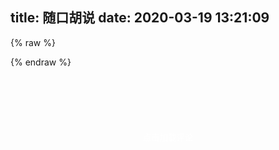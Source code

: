 title: 随口胡说
date: 2020-03-19 13:21:09
---

<script type="text/javascript" src="https://cdn.jsdelivr.net/gh/ArtitalkJS/Artitalk@master/dist/js/artitalk.js"></script>
<div id="artitalk_main"></div>
{% raw %}
<style>
                .cbp_tmtimeline>li:nth-child(odd) .cbp_tmlabel {
                  background: linear-gradient(45deg, rgb(109, 208, 242) 15%, rgb(245, 154, 190) 85%) !important;
                  color: white !important;
                }
                .cbp_tmtimeline>li:nth-child(odd) .cbp_tmlabel:after {
                  border-right-color:  rgb(109, 208, 242) !important;
                }
                .cbp_tmtimeline>li .cbp_tmlabel {
                  background: linear-gradient(45deg, rgb(109, 208, 242) 15%, rgb(245, 154, 190) 85%) !important;
                  color: white !important;
                }
                .cbp_tmtimeline>li .cbp_tmlabel:after {
                  border-right-color:  rgb(109, 208, 242) !important;
                }
				.cbp_tmtimeline>li img.atemoji {
                  width: 7% !important;
				  max-height: 7% !important;
                }
                .at_button{
                  background: linear-gradient(45deg, rgb(109, 208, 242) 15%, rgb(245, 154, 190) 85%) !important;
                  color: white !important;
                }
		
</style>
<script>
new Artitalk({
     appId: '091PTJVtHs0SgCL7aYyiMffR-MdYXbMMI',
     appKey: 'P76xlgEUy82LoiAdw3b3Awce',
     lang: 'zh',
     pageSize: 5,
     motion: 1,
     cssUrl: '',
     shuoPla: '',
     avatarPla: '',
     color1: '',
     color2: '',
     color3: '',
     atComment: 0,
     atEmoji: {
            "8082.png": "https://rmt.dogedoge.com/fetch/hi-c-oss/storage/8082.png",
            "bx.png": "https://rmt.dogedoge.com/fetch/hi-c-oss/storage/bx.png",
            "c.png": "https://rmt.dogedoge.com/fetch/hi-c-oss/storage/c.png",
            "dhuaji.gif": "https://rmt.dogedoge.com/fetch/hi-c-oss/storage/dhuaji.gif",
            "dy.png": "https://rmt.dogedoge.com/fetch/hi-c-oss/storage/dy.png",
            "fn.gif": "https://rmt.dogedoge.com/fetch/hi-c-oss/storage/fn.gif",
            "fqsk.jpg": "https://rmt.dogedoge.com/fetch/hi-c-oss/storage/fqsk.jpg",
            "h.png": "https://rmt.dogedoge.com/fetch/hi-c-oss/storage/h.png",
            "hjh.png": "https://rmt.dogedoge.com/fetch/hi-c-oss/storage/hjh.png",
            "huaji.gif": "https://rmt.dogedoge.com/fetch/hi-c-oss/storage/huaji.gif",
            "huaji.png": "https://rmt.dogedoge.com/fetch/hi-c-oss/storage/huaji.png",
            "j.png": "https://rmt.dogedoge.com/fetch/hi-c-oss/storage/j.png",
            "k.png": "https://rmt.dogedoge.com/fetch/hi-c-oss/storage/k.png",
            "ld.jpg": "https://rmt.dogedoge.com/fetch/hi-c-oss/storage/ld.jpg",
            "lh.jpg": "https://rmt.dogedoge.com/fetch/hi-c-oss/storage/lh.jpg",
            "lh.png": "https://rmt.dogedoge.com/fetch/hi-c-oss/storage/lh.png",
            "m.png": "https://rmt.dogedoge.com/fetch/hi-c-oss/storage/m.png",
            "qgbf.png": "https://rmt.dogedoge.com/fetch/hi-c-oss/storage/qgbf.png",
            "s.png": "https://rmt.dogedoge.com/fetch/hi-c-oss/storage/s.png",
            "stick_1.png": "https://rmt.dogedoge.com/fetch/hi-c-oss/storage/stick_1.png",
            "stick_10.png": "https://rmt.dogedoge.com/fetch/hi-c-oss/storage/stick_10.png",
            "stick_11.png": "https://rmt.dogedoge.com/fetch/hi-c-oss/storage/stick_11.png",
            "stick_12.png": "https://rmt.dogedoge.com/fetch/hi-c-oss/storage/stick_12.png",
            "stick_13.png": "https://rmt.dogedoge.com/fetch/hi-c-oss/storage/stick_13.png",
            "stick_14.png": "https://rmt.dogedoge.com/fetch/hi-c-oss/storage/stick_14.png",
            "stick_15.png": "https://rmt.dogedoge.com/fetch/hi-c-oss/storage/stick_15.png",
            "stick_16.png": "https://rmt.dogedoge.com/fetch/hi-c-oss/storage/stick_16.png",
            "stick_17.png": "https://rmt.dogedoge.com/fetch/hi-c-oss/storage/stick_17.png",
            "stick_18.png": "https://rmt.dogedoge.com/fetch/hi-c-oss/storage/stick_18.png",
            "stick_19.png": "https://rmt.dogedoge.com/fetch/hi-c-oss/storage/stick_19.png",
            "stick_2.png": "https://rmt.dogedoge.com/fetch/hi-c-oss/storage/stick_2.png",
            "stick_20.png": "https://rmt.dogedoge.com/fetch/hi-c-oss/storage/stick_20.png",
            "stick_21.png": "https://rmt.dogedoge.com/fetch/hi-c-oss/storage/stick_21.png",
            "stick_22.png": "https://rmt.dogedoge.com/fetch/hi-c-oss/storage/stick_22.png",
            "stick_23.png": "https://rmt.dogedoge.com/fetch/hi-c-oss/storage/stick_23.png",
            "stick_24.png": "https://rmt.dogedoge.com/fetch/hi-c-oss/storage/stick_24.png",
            "stick_25.png": "https://rmt.dogedoge.com/fetch/hi-c-oss/storage/stick_25.png",
            "stick_26.png": "https://rmt.dogedoge.com/fetch/hi-c-oss/storage/stick_26.png",
            "stick_27.png": "https://rmt.dogedoge.com/fetch/hi-c-oss/storage/stick_27.png",
            "stick_28.png": "https://rmt.dogedoge.com/fetch/hi-c-oss/storage/stick_28.png",
            "stick_29.png": "https://rmt.dogedoge.com/fetch/hi-c-oss/storage/stick_29.png",
            "stick_3.png": "https://rmt.dogedoge.com/fetch/hi-c-oss/storage/stick_3.png",
            "stick_30.png": "https://rmt.dogedoge.com/fetch/hi-c-oss/storage/stick_30.png",
            "stick_31.png": "https://rmt.dogedoge.com/fetch/hi-c-oss/storage/stick_31.png",
            "stick_32.png": "https://rmt.dogedoge.com/fetch/hi-c-oss/storage/stick_32.png",
            "stick_33.png": "https://rmt.dogedoge.com/fetch/hi-c-oss/storage/stick_33.png",
            "stick_34.png": "https://rmt.dogedoge.com/fetch/hi-c-oss/storage/stick_34.png",
            "stick_35.png": "https://rmt.dogedoge.com/fetch/hi-c-oss/storage/stick_35.png",
            "stick_36.png": "https://rmt.dogedoge.com/fetch/hi-c-oss/storage/stick_36.png",
            "stick_37.png": "https://rmt.dogedoge.com/fetch/hi-c-oss/storage/stick_37.png",
            "stick_38.png": "https://rmt.dogedoge.com/fetch/hi-c-oss/storage/stick_38.png",
            "stick_39.png": "https://rmt.dogedoge.com/fetch/hi-c-oss/storage/stick_39.png",
            "stick_4.png": "https://rmt.dogedoge.com/fetch/hi-c-oss/storage/stick_4.png",
            "stick_40.png": "https://rmt.dogedoge.com/fetch/hi-c-oss/storage/stick_40.png",
            "stick_41.png": "https://rmt.dogedoge.com/fetch/hi-c-oss/storage/stick_41.png",
            "stick_42.png": "https://rmt.dogedoge.com/fetch/hi-c-oss/storage/stick_42.png",
            "stick_43.png": "https://rmt.dogedoge.com/fetch/hi-c-oss/storage/stick_43.png",
            "stick_44.png": "https://rmt.dogedoge.com/fetch/hi-c-oss/storage/stick_44.png",
            "stick_45.png": "https://rmt.dogedoge.com/fetch/hi-c-oss/storage/stick_45.png",
            "stick_46.png": "https://rmt.dogedoge.com/fetch/hi-c-oss/storage/stick_46.png",
            "stick_47.png": "https://rmt.dogedoge.com/fetch/hi-c-oss/storage/stick_47.png",
            "stick_48.png": "https://rmt.dogedoge.com/fetch/hi-c-oss/storage/stick_48.png",
            "stick_49.png": "https://rmt.dogedoge.com/fetch/hi-c-oss/storage/stick_49.png",
            "stick_5.png": "https://rmt.dogedoge.com/fetch/hi-c-oss/storage/stick_5.png",
            "stick_50.png": "https://rmt.dogedoge.com/fetch/hi-c-oss/storage/stick_50.png",
            "stick_51.png": "https://rmt.dogedoge.com/fetch/hi-c-oss/storage/stick_51.png",
            "stick_52.png": "https://rmt.dogedoge.com/fetch/hi-c-oss/storage/stick_52.png",
            "stick_53.png": "https://rmt.dogedoge.com/fetch/hi-c-oss/storage/stick_53.png",
            "stick_54.png": "https://rmt.dogedoge.com/fetch/hi-c-oss/storage/stick_54.png",
            "stick_55.png": "https://rmt.dogedoge.com/fetch/hi-c-oss/storage/stick_55.png",
            "stick_56.png": "https://rmt.dogedoge.com/fetch/hi-c-oss/storage/stick_56.png",
            "stick_57.png": "https://rmt.dogedoge.com/fetch/hi-c-oss/storage/stick_57.png",
            "stick_58.png": "https://rmt.dogedoge.com/fetch/hi-c-oss/storage/stick_58.png",
            "stick_59.png": "https://rmt.dogedoge.com/fetch/hi-c-oss/storage/stick_59.png",
            "stick_6.png": "https://rmt.dogedoge.com/fetch/hi-c-oss/storage/stick_6.png",
            "stick_60.png": "https://rmt.dogedoge.com/fetch/hi-c-oss/storage/stick_60.png",
            "stick_61.png": "https://rmt.dogedoge.com/fetch/hi-c-oss/storage/stick_61.png",
            "stick_62.png": "https://rmt.dogedoge.com/fetch/hi-c-oss/storage/stick_62.png",
            "stick_63.png": "https://rmt.dogedoge.com/fetch/hi-c-oss/storage/stick_63.png",
            "stick_64.png": "https://rmt.dogedoge.com/fetch/hi-c-oss/storage/stick_64.png",
            "stick_65.png": "https://rmt.dogedoge.com/fetch/hi-c-oss/storage/stick_65.png",
            "stick_66.png": "https://rmt.dogedoge.com/fetch/hi-c-oss/storage/stick_66.png",
            "stick_67.png": "https://rmt.dogedoge.com/fetch/hi-c-oss/storage/stick_67.png",
            "stick_68.png": "https://rmt.dogedoge.com/fetch/hi-c-oss/storage/stick_68.png",
            "stick_69.png": "https://rmt.dogedoge.com/fetch/hi-c-oss/storage/stick_69.png",
            "stick_7.png": "https://rmt.dogedoge.com/fetch/hi-c-oss/storage/stick_7.png",
            "stick_70.png": "https://rmt.dogedoge.com/fetch/hi-c-oss/storage/stick_70.png",
            "stick_71.png": "https://rmt.dogedoge.com/fetch/hi-c-oss/storage/stick_71.png",
            "stick_72.png": "https://rmt.dogedoge.com/fetch/hi-c-oss/storage/stick_72.png",
            "stick_73.png": "https://rmt.dogedoge.com/fetch/hi-c-oss/storage/stick_73.png",
            "stick_74.png": "https://rmt.dogedoge.com/fetch/hi-c-oss/storage/stick_74.png",
            "stick_75.png": "https://rmt.dogedoge.com/fetch/hi-c-oss/storage/stick_75.png",
            "stick_76.png": "https://rmt.dogedoge.com/fetch/hi-c-oss/storage/stick_76.png",
            "stick_77.png": "https://rmt.dogedoge.com/fetch/hi-c-oss/storage/stick_77.png",
            "stick_78.png": "https://rmt.dogedoge.com/fetch/hi-c-oss/storage/stick_78.png",
            "stick_79.png": "https://rmt.dogedoge.com/fetch/hi-c-oss/storage/stick_79.png",
            "stick_8.png": "https://rmt.dogedoge.com/fetch/hi-c-oss/storage/stick_8.png",
            "stick_80.png": "https://rmt.dogedoge.com/fetch/hi-c-oss/storage/stick_80.png",
            "stick_81.png": "https://rmt.dogedoge.com/fetch/hi-c-oss/storage/stick_81.png",
            "stick_9.png": "https://rmt.dogedoge.com/fetch/hi-c-oss/storage/stick_9.png",
            "tx.png": "https://rmt.dogedoge.com/fetch/hi-c-oss/storage/tx.png",
            "wc.jpg": "https://rmt.dogedoge.com/fetch/hi-c-oss/storage/wc.jpg",
            "whks.png": "https://rmt.dogedoge.com/fetch/hi-c-oss/storage/whks.png",
            "wjlkdhxs.jpg": "https://rmt.dogedoge.com/fetch/hi-c-oss/storage/wjlkdhxs.jpg",
            "xy.png": "https://rmt.dogedoge.com/fetch/hi-c-oss/storage/xy.png",
            "yhuaji.png": "https://rmt.dogedoge.com/fetch/hi-c-oss/storage/yhuaji.png",
            "zcbg.jpg": "https://rmt.dogedoge.com/fetch/hi-c-oss/storage/zcbg.jpg",
            "zhuaji.png": "https://rmt.dogedoge.com/fetch/hi-c-oss/storage/zhuaji.png",
            "不出所料.png": "https://rmt.dogedoge.com/fetch/hi-c-oss/storage/不出所料.png",
            "不说话.png": "https://rmt.dogedoge.com/fetch/hi-c-oss/storage/不说话.png",
            "不高兴.png": "https://rmt.dogedoge.com/fetch/hi-c-oss/storage/不高兴.png",
            "中刀.png": "https://rmt.dogedoge.com/fetch/hi-c-oss/storage/中刀.png",
            "中指.png": "https://rmt.dogedoge.com/fetch/hi-c-oss/storage/中指.png",
            "中枪.png": "https://rmt.dogedoge.com/fetch/hi-c-oss/storage/中枪.png",
            "亲亲.png": "https://rmt.dogedoge.com/fetch/hi-c-oss/storage/亲亲.png",
            "便便.png": "https://rmt.dogedoge.com/fetch/hi-c-oss/storage/便便.png",
            "内伤.png": "https://rmt.dogedoge.com/fetch/hi-c-oss/storage/内伤.png",
            "击掌.png": "https://rmt.dogedoge.com/fetch/hi-c-oss/storage/击掌.png",
            "口吐芳言.jpg": "https://rmt.dogedoge.com/fetch/hi-c-oss/storage/口吐芳言.jpg",
            "口水.png": "https://rmt.dogedoge.com/fetch/hi-c-oss/storage/口水.png",
            "吐.png": "https://rmt.dogedoge.com/fetch/hi-c-oss/storage/吐.png",
            "吐舌.png": "https://rmt.dogedoge.com/fetch/hi-c-oss/storage/吐舌.png",
            "吐血倒地.png": "https://rmt.dogedoge.com/fetch/hi-c-oss/storage/吐血倒地.png",
            "呲牙.png": "https://rmt.dogedoge.com/fetch/hi-c-oss/storage/呲牙.png",
            "咽气.png": "https://rmt.dogedoge.com/fetch/hi-c-oss/storage/咽气.png",
            "哭泣.png": "https://rmt.dogedoge.com/fetch/hi-c-oss/storage/哭泣.png",
            "喜极而泣.png": "https://rmt.dogedoge.com/fetch/hi-c-oss/storage/喜极而泣.png",
            "喷水.png": "https://rmt.dogedoge.com/fetch/hi-c-oss/storage/喷水.png",
            "喷血.png": "https://rmt.dogedoge.com/fetch/hi-c-oss/storage/喷血.png",
            "坐等.png": "https://rmt.dogedoge.com/fetch/hi-c-oss/storage/坐等.png",
            "害羞.png": "https://rmt.dogedoge.com/fetch/hi-c-oss/storage/害羞.png",
            "小眼睛.png": "https://rmt.dogedoge.com/fetch/hi-c-oss/storage/小眼睛.png",
            "尴尬.png": "https://rmt.dogedoge.com/fetch/hi-c-oss/storage/尴尬.png",
            "得意.png": "https://rmt.dogedoge.com/fetch/hi-c-oss/storage/得意.png",
            "惊喜.png": "https://rmt.dogedoge.com/fetch/hi-c-oss/storage/惊喜.png",
            "想一想.png": "https://rmt.dogedoge.com/fetch/hi-c-oss/storage/想一想.png",
            "愤怒.png": "https://rmt.dogedoge.com/fetch/hi-c-oss/storage/愤怒.png",
            "扇耳光.png": "https://rmt.dogedoge.com/fetch/hi-c-oss/storage/扇耳光.png",
            "投降.png": "https://rmt.dogedoge.com/fetch/hi-c-oss/storage/投降.png",
            "抠鼻.png": "https://rmt.dogedoge.com/fetch/hi-c-oss/storage/抠鼻.png",
            "抽烟.png": "https://rmt.dogedoge.com/fetch/hi-c-oss/storage/抽烟.png",
            "无奈.png": "https://rmt.dogedoge.com/fetch/hi-c-oss/storage/无奈.png",
            "无所谓.png": "https://rmt.dogedoge.com/fetch/hi-c-oss/storage/无所谓.png",
            "无语.png": "https://rmt.dogedoge.com/fetch/hi-c-oss/storage/无语.png",
            "暗地观察.png": "https://rmt.dogedoge.com/fetch/hi-c-oss/storage/暗地观察.png",
            "期待.png": "https://rmt.dogedoge.com/fetch/hi-c-oss/storage/期待.png",
            "欢呼.png": "https://rmt.dogedoge.com/fetch/hi-c-oss/storage/欢呼.png",
            "汗.png": "https://rmt.dogedoge.com/fetch/hi-c-oss/storage/汗.png",
            "深思.png": "https://rmt.dogedoge.com/fetch/hi-c-oss/storage/深思.png",
            "狂汗.png": "https://rmt.dogedoge.com/fetch/hi-c-oss/storage/狂汗.png",
            "献花.png": "https://rmt.dogedoge.com/fetch/hi-c-oss/storage/献花.png",
            "献黄瓜.png": "https://rmt.dogedoge.com/fetch/hi-c-oss/storage/献黄瓜.png",
            "皱眉.png": "https://rmt.dogedoge.com/fetch/hi-c-oss/storage/皱眉.png",
            "看不见.png": "https://rmt.dogedoge.com/fetch/hi-c-oss/storage/看不见.png",
            "看热闹.png": "https://rmt.dogedoge.com/fetch/hi-c-oss/storage/看热闹.png",
            "瞅你.png": "https://rmt.dogedoge.com/fetch/hi-c-oss/storage/瞅你.png",
            "肿包.png": "https://rmt.dogedoge.com/fetch/hi-c-oss/storage/肿包.png",
            "脸红.png": "https://rmt.dogedoge.com/fetch/hi-c-oss/storage/脸红.png",
            "蜡烛.png": "https://rmt.dogedoge.com/fetch/hi-c-oss/storage/蜡烛.png",
            "装大款.png": "https://rmt.dogedoge.com/fetch/hi-c-oss/storage/装大款.png",
            "观察.png": "https://rmt.dogedoge.com/fetch/hi-c-oss/storage/观察.png",
            "赞一个.png": "https://rmt.dogedoge.com/fetch/hi-c-oss/storage/赞一个.png",
            "邪恶.png": "https://rmt.dogedoge.com/fetch/hi-c-oss/storage/邪恶.png",
            "邪魅一笑.jpg": "https://rmt.dogedoge.com/fetch/hi-c-oss/storage/邪魅一笑.jpg",
            "锁眉.png": "https://rmt.dogedoge.com/fetch/hi-c-oss/storage/锁眉.png",
            "长草.png": "https://rmt.dogedoge.com/fetch/hi-c-oss/storage/长草.png",
            "阴暗.png": "https://rmt.dogedoge.com/fetch/hi-c-oss/storage/阴暗.png",
            "高兴.png": "https://rmt.dogedoge.com/fetch/hi-c-oss/storage/高兴.png",
      }
 })</script>



{% endraw %}

<link href="https://cdn.jsdelivr.net/gh/ChenYFan-Tester/Artalk@gh-pages/Artalk.css" rel="stylesheet">
  <div id="ArtalkComments"><div class="grid__item theme-1">
				<a href="javascript:setTimeout('onclock();',1500);">
					<button class="action"></button>
					<button class="particles-button">点击加载评论</button>
					</a>
				</div></div>

  <script src="https://cdn.jsdelivr.net/combine/gh/ChenYFan-Tester/Artalk@gh-pages/Artalk.js,gh/ChenYFan/CDN@master/js/button/anime.min.js,gh/ChenYFan/CDN@master/js/button/particles.js,gh/ChenYFan/CDN@master/js/button/demo.js"></script>
  <script>
  function onclock(){
  new Artalk({
    el: '#ArtalkComments', // 元素选择
    placeholder: '开车不规范，亲人两行泪', // 占位符
    noComment: '快来搬沙发！', // 无评论时显示
    defaultAvatar: 'mp', // 参考 https://cn.gravatar.com/site/implement/images/#default-image
    pageKey: location.pathname,
    serverUrl: 'https://artalk-mini.cyfan.top/index.php',
    readMore: { // 阅读更多配置
      pageSize: 10, // 每次请求获取评论数
      autoLoad: false // 滚动到底部自动加载
    },
	gravatar: {
    cdn: 'https://dn-qiniu-avatar.qbox.me/avatar/'
    },
	emoticons: {	  
		"滑稽":{"inputType":"image","container":{"原味稽":"https://rmt.dogedoge.com/fetch/hi-c-oss/storage/5c53d26b7ae13.png?q=20&fmt=webp","还是算了":"https://rmt.dogedoge.com/fetch/hi-c-oss/storage/riySFlu75fJdG4p.png?q=20&fmt=webp","蓝纹稽":"https://rmt.dogedoge.com/fetch/hi-c-oss/storage/jyh5IVzpqXsHuvU.jpg?q=20&fmt=webp","随稽应变":"https://rmt.dogedoge.com/fetch/hi-c-oss/storage/5896e6ec1d528.jpg?q=20&fmt=webp","蠕动":"https://rmt.dogedoge.com/fetch/hi-c-oss/storage/5896e9712a3c1.gif?q=20&fmt=webp","束手无稽":"https://rmt.dogedoge.com/fetch/hi-c-oss/storage/dF8sTOpgomj7qf5.jpg?q=20&fmt=webp","微笑默叹以为妙绝":"https://rmt.dogedoge.com/fetch/hi-c-oss/storage/5c53daa84f24a.png?q=20&fmt=webp","喝嘤料":"https://rmt.dogedoge.com/fetch/hi-c-oss/storage/5c53d63d8c6af.jpg?q=20&fmt=webp","暗中观察":"https://rmt.dogedoge.com/fetch/hi-c-oss/storage/5c53dd21a2e7b.jpg?q=20&fmt=webp","高兴":"https://rmt.dogedoge.com/fetch/hi-c-oss/storage/5c53d1b9e5f38.jpg?q=20&fmt=webp","惊稽":"https://rmt.dogedoge.com/fetch/hi-c-oss/storage/5c53d1e2ad89f.jpg?q=20&fmt=webp","可这和我的帅有什么关系":"https://rmt.dogedoge.com/fetch/hi-c-oss/storage/5896ece29a8e0.jpg?q=20&fmt=webp","狱稽":"https://rmt.dogedoge.com/fetch/hi-c-oss/storage/cUEQrVYGFiDjqhy.jpg?q=20&fmt=webp","梆":"https://rmt.dogedoge.com/fetch/hi-c-oss/storage/TlAGjm6IvJSMVpq.jpg?q=20&fmt=webp","吃鱼摆摆":"https://rmt.dogedoge.com/fetch/hi-c-oss/storage/5896ec2cb7f39.gif?q=20&fmt=webp","跃跃欲试 3":"https://rmt.dogedoge.com/fetch/hi-c-oss/storage/5896ece2ac5a2.gif?q=20&fmt=webp","突然滑稽":"https://rmt.dogedoge.com/fetch/hi-c-oss/storage/5c53cf2a457f1.jpg?q=20&fmt=webp","扶墙怂":"https://rmt.dogedoge.com/fetch/hi-c-oss/storage/5896ece2ab57a.jpg?q=20&fmt=webp","阔以":"https://rmt.dogedoge.com/fetch/hi-c-oss/storage/7EYyq1TcBKa3eQ2.jpg?q=20&fmt=webp","不得行":"https://rmt.dogedoge.com/fetch/hi-c-oss/storage/KoqBGauX7TEfeyn.jpg?q=20&fmt=webp","少儿不宜":"https://rmt.dogedoge.com/fetch/hi-c-oss/storage/nt2ZWRozUNjBxAK.jpg?q=20&fmt=webp","稽日可期":"https://rmt.dogedoge.com/fetch/hi-c-oss/storage/FmfYcoMJesi2Ddq.jpg?q=20&fmt=webp","哎":"https://rmt.dogedoge.com/fetch/hi-c-oss/storage/ps7PTIANgSErqnU.jpg?q=20&fmt=webp","别看丢人":"https://rmt.dogedoge.com/fetch/hi-c-oss/storage/5c53d4f89ea29.jpg?q=20&fmt=webp","地稽 2":"https://rmt.dogedoge.com/fetch/hi-c-oss/storage/5c53dbae85687.jpg?q=20&fmt=webp","地稽":"https://rmt.dogedoge.com/fetch/hi-c-oss/storage/BnTMX35EPxleVmA.jpg?q=20&fmt=webp","老阔有点扣":"https://rmt.dogedoge.com/fetch/hi-c-oss/storage/fhDXbA9T1zJPlKk.gif?q=20&fmt=webp","啊哈哈":"https://rmt.dogedoge.com/fetch/hi-c-oss/storage/5c53dc2947d84.jpg?q=20&fmt=webp","无稽可奈":"https://rmt.dogedoge.com/fetch/hi-c-oss/storage/UyxTzB2fS3LtH7Q.jpg?q=20&fmt=webp","老实巴交":"https://rmt.dogedoge.com/fetch/hi-c-oss/storage/7DgSoyqwtYBxchE.jpg?q=20&fmt=webp","紧张":"https://rmt.dogedoge.com/fetch/hi-c-oss/storage/5896e8a408253.jpg?q=20&fmt=webp","摇摆稽":"https://rmt.dogedoge.com/fetch/hi-c-oss/storage/5c53d1904dcb2.gif?q=20&fmt=webp","又不是不能用":"https://rmt.dogedoge.com/fetch/hi-c-oss/storage/5c53ce897ab55.jpg?q=20&fmt=webp","一时滑稽":"https://rmt.dogedoge.com/fetch/hi-c-oss/storage/5c53d5d28e22c.jpg?q=20&fmt=webp","无法接受":"https://rmt.dogedoge.com/fetch/hi-c-oss/storage/5c53cee8422fc.jpg?q=20&fmt=webp","嘤雄豪稽":"https://rmt.dogedoge.com/fetch/hi-c-oss/storage/sbtw6o7iKaM4Nmq.jpg?q=20&fmt=webp","相视双稽":"https://rmt.dogedoge.com/fetch/hi-c-oss/storage/5c53d5a093149.jpg?q=20&fmt=webp","稽皮发麻":"https://rmt.dogedoge.com/fetch/hi-c-oss/storage/5896ece2a019f.jpg?q=20&fmt=webp","地稽 3":"https://rmt.dogedoge.com/fetch/hi-c-oss/storage/5c53dbe510bcf.jpg?q=20&fmt=webp","地稽委屈":"https://rmt.dogedoge.com/fetch/hi-c-oss/storage/5c53d76e250da.jpg?q=20&fmt=webp","地稽抚摸":"https://rmt.dogedoge.com/fetch/hi-c-oss/storage/cavZ6nNzMPimLy7.gif?q=20&fmt=webp","地稽捶打":"https://rmt.dogedoge.com/fetch/hi-c-oss/storage/vFVPynXaHR5sitk.gif?q=20&fmt=webp","绝望":"https://rmt.dogedoge.com/fetch/hi-c-oss/storage/5c53dc0ba2303.jpg?q=20&fmt=webp","气稽败坏":"https://rmt.dogedoge.com/fetch/hi-c-oss/storage/5c53d216f3c60.jpg?q=20&fmt=webp","当场去世":"https://rmt.dogedoge.com/fetch/hi-c-oss/storage/sogxHMTFWbE2lrP.jpg?q=20&fmt=webp","喝酒":"https://rmt.dogedoge.com/fetch/hi-c-oss/storage/5c53d78c3f4a5.jpg?q=20&fmt=webp","老衲摆摊算命":"https://rmt.dogedoge.com/fetch/hi-c-oss/storage/5896ece29d8a5.gif?q=20&fmt=webp","老哥，稳":"https://rmt.dogedoge.com/fetch/hi-c-oss/storage/5896ece29ebb0.jpg?q=20&fmt=webp","自闭稽":"https://rmt.dogedoge.com/fetch/hi-c-oss/storage/5c53d6603ee24.jpg?q=20&fmt=webp","无话可说":"https://rmt.dogedoge.com/fetch/hi-c-oss/storage/5c53d6a77b7e4.jpg?q=20&fmt=webp","跃跃欲试":"https://rmt.dogedoge.com/fetch/hi-c-oss/storage/5896e9710dfd5.jpg?q=20&fmt=webp","跃跃欲试 2":"https://rmt.dogedoge.com/fetch/hi-c-oss/storage/5c53dcc057350.jpg?q=20&fmt=webp","满脑子骚操作":"https://rmt.dogedoge.com/fetch/hi-c-oss/storage/xJXcUtO2BryHAsa.gif?q=20&fmt=webp","稽之舞":"https://rmt.dogedoge.com/fetch/hi-c-oss/storage/5c53de1a4d14d.gif?q=20&fmt=webp","将稽就稽":"https://rmt.dogedoge.com/fetch/hi-c-oss/storage/KVwf8qCrZts6WOT.gif?q=20&fmt=webp","吐血":"https://rmt.dogedoge.com/fetch/hi-c-oss/storage/tx.png?q=20&fmt=webp","右滑稽": "https://rmt.dogedoge.com/fetch/hi-c-oss/storage/yhuaji.png?q=20&fmt=webp","中滑稽": "https://rmt.dogedoge.com/fetch/hi-c-oss/storage/huaji.png?q=20&fmt=webp","左滑稽": "https://rmt.dogedoge.com/fetch/hi-c-oss/storage/zhuaji.png?q=20&fmt=webp",}},
		"阿鲁":{"inputType":"image","container":{"不出所料.png": "https://rmt.dogedoge.com/fetch/hi-c-oss/storage/不出所料.png?q=20&fmt=webp",
            "不说话.png": "https://rmt.dogedoge.com/fetch/hi-c-oss/storage/不说话.png?q=20&fmt=webp",
            "不高兴.png": "https://rmt.dogedoge.com/fetch/hi-c-oss/storage/不高兴.png?q=20&fmt=webp",
            "中刀.png": "https://rmt.dogedoge.com/fetch/hi-c-oss/storage/中刀.png?q=20&fmt=webp",
            "中指.png": "https://rmt.dogedoge.com/fetch/hi-c-oss/storage/中指.png?q=20&fmt=webp",
            "中枪.png": "https://rmt.dogedoge.com/fetch/hi-c-oss/storage/中枪.png?q=20&fmt=webp",
            "亲亲.png": "https://rmt.dogedoge.com/fetch/hi-c-oss/storage/亲亲.png?q=20&fmt=webp",
            "便便.png": "https://rmt.dogedoge.com/fetch/hi-c-oss/storage/便便.png?q=20&fmt=webp",
            "内伤.png": "https://rmt.dogedoge.com/fetch/hi-c-oss/storage/内伤.png?q=20&fmt=webp",
            "击掌.png": "https://rmt.dogedoge.com/fetch/hi-c-oss/storage/击掌.png?q=20&fmt=webp",
            "口水.png": "https://rmt.dogedoge.com/fetch/hi-c-oss/storage/口水.png?q=20&fmt=webp",
            "吐.png": "https://rmt.dogedoge.com/fetch/hi-c-oss/storage/吐.png?q=20&fmt=webp",
            "吐舌.png": "https://rmt.dogedoge.com/fetch/hi-c-oss/storage/吐舌.png?q=20&fmt=webp",
            "吐血倒地.png": "https://rmt.dogedoge.com/fetch/hi-c-oss/storage/吐血倒地.png?q=20&fmt=webp",
            "呲牙.png": "https://rmt.dogedoge.com/fetch/hi-c-oss/storage/呲牙.png?q=20&fmt=webp",
            "咽气.png": "https://rmt.dogedoge.com/fetch/hi-c-oss/storage/咽气.png?q=20&fmt=webp",
            "哭泣.png": "https://rmt.dogedoge.com/fetch/hi-c-oss/storage/哭泣.png?q=20&fmt=webp",
            "喜极而泣.png": "https://rmt.dogedoge.com/fetch/hi-c-oss/storage/喜极而泣.png?q=20&fmt=webp",
            "喷水.png": "https://rmt.dogedoge.com/fetch/hi-c-oss/storage/喷水.png?q=20&fmt=webp",
            "喷血.png": "https://rmt.dogedoge.com/fetch/hi-c-oss/storage/喷血.png?q=20&fmt=webp",
            "坐等.png": "https://rmt.dogedoge.com/fetch/hi-c-oss/storage/坐等.png?q=20&fmt=webp",
            "害羞.png": "https://rmt.dogedoge.com/fetch/hi-c-oss/storage/害羞.png?q=20&fmt=webp",
            "小眼睛.png": "https://rmt.dogedoge.com/fetch/hi-c-oss/storage/小眼睛.png?q=20&fmt=webp",
            "尴尬.png": "https://rmt.dogedoge.com/fetch/hi-c-oss/storage/尴尬.png?q=20&fmt=webp",
            "得意.png": "https://rmt.dogedoge.com/fetch/hi-c-oss/storage/得意.png?q=20&fmt=webp",
            "惊喜.png": "https://rmt.dogedoge.com/fetch/hi-c-oss/storage/惊喜.png?q=20&fmt=webp",
            "想一想.png": "https://rmt.dogedoge.com/fetch/hi-c-oss/storage/想一想.png?q=20&fmt=webp",
            "愤怒.png": "https://rmt.dogedoge.com/fetch/hi-c-oss/storage/愤怒.png?q=20&fmt=webp",
            "扇耳光.png": "https://rmt.dogedoge.com/fetch/hi-c-oss/storage/扇耳光.png?q=20&fmt=webp",
            "投降.png": "https://rmt.dogedoge.com/fetch/hi-c-oss/storage/投降.png?q=20&fmt=webp",
            "抠鼻.png": "https://rmt.dogedoge.com/fetch/hi-c-oss/storage/抠鼻.png?q=20&fmt=webp",
            "抽烟.png": "https://rmt.dogedoge.com/fetch/hi-c-oss/storage/抽烟.png?q=20&fmt=webp",
            "无奈.png": "https://rmt.dogedoge.com/fetch/hi-c-oss/storage/无奈.png?q=20&fmt=webp",
            "无所谓.png": "https://rmt.dogedoge.com/fetch/hi-c-oss/storage/无所谓.png?q=20&fmt=webp",
            "无语.png": "https://rmt.dogedoge.com/fetch/hi-c-oss/storage/无语.png?q=20&fmt=webp",
            "暗地观察.png": "https://rmt.dogedoge.com/fetch/hi-c-oss/storage/暗地观察.png?q=20&fmt=webp",
            "期待.png": "https://rmt.dogedoge.com/fetch/hi-c-oss/storage/期待.png?q=20&fmt=webp",
            "欢呼.png": "https://rmt.dogedoge.com/fetch/hi-c-oss/storage/欢呼.png?q=20&fmt=webp",
            "汗.png": "https://rmt.dogedoge.com/fetch/hi-c-oss/storage/汗.png?q=20&fmt=webp",
            "深思.png": "https://rmt.dogedoge.com/fetch/hi-c-oss/storage/深思.png?q=20&fmt=webp",
            "狂汗.png": "https://rmt.dogedoge.com/fetch/hi-c-oss/storage/狂汗.png?q=20&fmt=webp",
            "献花.png": "https://rmt.dogedoge.com/fetch/hi-c-oss/storage/献花.png?q=20&fmt=webp",
            "献黄瓜.png": "https://rmt.dogedoge.com/fetch/hi-c-oss/storage/献黄瓜.png?q=20&fmt=webp",
            "皱眉.png": "https://rmt.dogedoge.com/fetch/hi-c-oss/storage/皱眉.png?q=20&fmt=webp",
            "看不见.png": "https://rmt.dogedoge.com/fetch/hi-c-oss/storage/看不见.png?q=20&fmt=webp",
            "看热闹.png": "https://rmt.dogedoge.com/fetch/hi-c-oss/storage/看热闹.png?q=20&fmt=webp",
            "瞅你.png": "https://rmt.dogedoge.com/fetch/hi-c-oss/storage/瞅你.png?q=20&fmt=webp",
            "肿包.png": "https://rmt.dogedoge.com/fetch/hi-c-oss/storage/肿包.png?q=20&fmt=webp",
            "脸红.png": "https://rmt.dogedoge.com/fetch/hi-c-oss/storage/脸红.png?q=20&fmt=webp",
            "蜡烛.png": "https://rmt.dogedoge.com/fetch/hi-c-oss/storage/蜡烛.png?q=20&fmt=webp",
            "装大款.png": "https://rmt.dogedoge.com/fetch/hi-c-oss/storage/装大款.png?q=20&fmt=webp",
            "观察.png": "https://rmt.dogedoge.com/fetch/hi-c-oss/storage/观察.png?q=20&fmt=webp",
            "赞一个.png": "https://rmt.dogedoge.com/fetch/hi-c-oss/storage/赞一个.png?q=20&fmt=webp",
            "邪恶.png": "https://rmt.dogedoge.com/fetch/hi-c-oss/storage/邪恶.png?q=20&fmt=webp",
            "锁眉.png": "https://rmt.dogedoge.com/fetch/hi-c-oss/storage/锁眉.png?q=20&fmt=webp",
            "长草.png": "https://rmt.dogedoge.com/fetch/hi-c-oss/storage/长草.png?q=20&fmt=webp",
            "阴暗.png": "https://rmt.dogedoge.com/fetch/hi-c-oss/storage/阴暗.png?q=20&fmt=webp",
            "高兴.png": "https://rmt.dogedoge.com/fetch/hi-c-oss/storage/高兴.png?q=20&fmt=webp"}},
	"猫羽雫":{"inputType":"image","container":{"stick_1.png": "https://rmt.dogedoge.com/fetch/hi-c-oss/storage/stick_1.png?q=20&fmt=webp",
            "stick_10.png": "https://rmt.dogedoge.com/fetch/hi-c-oss/storage/stick_10.png?q=20&fmt=webp",
            "stick_11.png": "https://rmt.dogedoge.com/fetch/hi-c-oss/storage/stick_11.png?q=20&fmt=webp",
            "stick_12.png": "https://rmt.dogedoge.com/fetch/hi-c-oss/storage/stick_12.png?q=20&fmt=webp",
            "stick_13.png": "https://rmt.dogedoge.com/fetch/hi-c-oss/storage/stick_13.png?q=20&fmt=webp",
            "stick_14.png": "https://rmt.dogedoge.com/fetch/hi-c-oss/storage/stick_14.png?q=20&fmt=webp",
            "stick_15.png": "https://rmt.dogedoge.com/fetch/hi-c-oss/storage/stick_15.png?q=20&fmt=webp",
            "stick_16.png": "https://rmt.dogedoge.com/fetch/hi-c-oss/storage/stick_16.png?q=20&fmt=webp",
            "stick_17.png": "https://rmt.dogedoge.com/fetch/hi-c-oss/storage/stick_17.png?q=20&fmt=webp",
            "stick_18.png": "https://rmt.dogedoge.com/fetch/hi-c-oss/storage/stick_18.png?q=20&fmt=webp",
            "stick_19.png": "https://rmt.dogedoge.com/fetch/hi-c-oss/storage/stick_19.png?q=20&fmt=webp",
            "stick_2.png": "https://rmt.dogedoge.com/fetch/hi-c-oss/storage/stick_2.png?q=20&fmt=webp",
            "stick_20.png": "https://rmt.dogedoge.com/fetch/hi-c-oss/storage/stick_20.png?q=20&fmt=webp",
            "stick_21.png": "https://rmt.dogedoge.com/fetch/hi-c-oss/storage/stick_21.png?q=20&fmt=webp",
            "stick_22.png": "https://rmt.dogedoge.com/fetch/hi-c-oss/storage/stick_22.png?q=20&fmt=webp",
            "stick_23.png": "https://rmt.dogedoge.com/fetch/hi-c-oss/storage/stick_23.png?q=20&fmt=webp",
            "stick_24.png": "https://rmt.dogedoge.com/fetch/hi-c-oss/storage/stick_24.png?q=20&fmt=webp",
            "stick_25.png": "https://rmt.dogedoge.com/fetch/hi-c-oss/storage/stick_25.png?q=20&fmt=webp",
            "stick_26.png": "https://rmt.dogedoge.com/fetch/hi-c-oss/storage/stick_26.png?q=20&fmt=webp",
            "stick_27.png": "https://rmt.dogedoge.com/fetch/hi-c-oss/storage/stick_27.png?q=20&fmt=webp",
            "stick_28.png": "https://rmt.dogedoge.com/fetch/hi-c-oss/storage/stick_28.png?q=20&fmt=webp",
            "stick_29.png": "https://rmt.dogedoge.com/fetch/hi-c-oss/storage/stick_29.png?q=20&fmt=webp",
            "stick_3.png": "https://rmt.dogedoge.com/fetch/hi-c-oss/storage/stick_3.png?q=20&fmt=webp",
            "stick_30.png": "https://rmt.dogedoge.com/fetch/hi-c-oss/storage/stick_30.png?q=20&fmt=webp",
            "stick_31.png": "https://rmt.dogedoge.com/fetch/hi-c-oss/storage/stick_31.png?q=20&fmt=webp",
            "stick_32.png": "https://rmt.dogedoge.com/fetch/hi-c-oss/storage/stick_32.png?q=20&fmt=webp",
            "stick_33.png": "https://rmt.dogedoge.com/fetch/hi-c-oss/storage/stick_33.png?q=20&fmt=webp",
            "stick_34.png": "https://rmt.dogedoge.com/fetch/hi-c-oss/storage/stick_34.png?q=20&fmt=webp",
            "stick_35.png": "https://rmt.dogedoge.com/fetch/hi-c-oss/storage/stick_35.png?q=20&fmt=webp",
            "stick_36.png": "https://rmt.dogedoge.com/fetch/hi-c-oss/storage/stick_36.png?q=20&fmt=webp",
            "stick_37.png": "https://rmt.dogedoge.com/fetch/hi-c-oss/storage/stick_37.png?q=20&fmt=webp",
            "stick_38.png": "https://rmt.dogedoge.com/fetch/hi-c-oss/storage/stick_38.png?q=20&fmt=webp",
            "stick_39.png": "https://rmt.dogedoge.com/fetch/hi-c-oss/storage/stick_39.png?q=20&fmt=webp",
            "stick_4.png": "https://rmt.dogedoge.com/fetch/hi-c-oss/storage/stick_4.png?q=20&fmt=webp",
            "stick_40.png": "https://rmt.dogedoge.com/fetch/hi-c-oss/storage/stick_40.png?q=20&fmt=webp",
            "stick_41.png": "https://rmt.dogedoge.com/fetch/hi-c-oss/storage/stick_41.png?q=20&fmt=webp",
            "stick_42.png": "https://rmt.dogedoge.com/fetch/hi-c-oss/storage/stick_42.png?q=20&fmt=webp",
            "stick_43.png": "https://rmt.dogedoge.com/fetch/hi-c-oss/storage/stick_43.png?q=20&fmt=webp",
            "stick_44.png": "https://rmt.dogedoge.com/fetch/hi-c-oss/storage/stick_44.png?q=20&fmt=webp",
            "stick_45.png": "https://rmt.dogedoge.com/fetch/hi-c-oss/storage/stick_45.png?q=20&fmt=webp",
            "stick_46.png": "https://rmt.dogedoge.com/fetch/hi-c-oss/storage/stick_46.png?q=20&fmt=webp",
            "stick_47.png": "https://rmt.dogedoge.com/fetch/hi-c-oss/storage/stick_47.png?q=20&fmt=webp",
            "stick_48.png": "https://rmt.dogedoge.com/fetch/hi-c-oss/storage/stick_48.png?q=20&fmt=webp",
            "stick_49.png": "https://rmt.dogedoge.com/fetch/hi-c-oss/storage/stick_49.png?q=20&fmt=webp",
            "stick_5.png": "https://rmt.dogedoge.com/fetch/hi-c-oss/storage/stick_5.png?q=20&fmt=webp",
            "stick_50.png": "https://rmt.dogedoge.com/fetch/hi-c-oss/storage/stick_50.png?q=20&fmt=webp",
            "stick_51.png": "https://rmt.dogedoge.com/fetch/hi-c-oss/storage/stick_51.png?q=20&fmt=webp",
            "stick_52.png": "https://rmt.dogedoge.com/fetch/hi-c-oss/storage/stick_52.png?q=20&fmt=webp",
            "stick_53.png": "https://rmt.dogedoge.com/fetch/hi-c-oss/storage/stick_53.png?q=20&fmt=webp",
            "stick_54.png": "https://rmt.dogedoge.com/fetch/hi-c-oss/storage/stick_54.png?q=20&fmt=webp",
            "stick_55.png": "https://rmt.dogedoge.com/fetch/hi-c-oss/storage/stick_55.png?q=20&fmt=webp",
            "stick_56.png": "https://rmt.dogedoge.com/fetch/hi-c-oss/storage/stick_56.png?q=20&fmt=webp",
            "stick_57.png": "https://rmt.dogedoge.com/fetch/hi-c-oss/storage/stick_57.png?q=20&fmt=webp",
            "stick_58.png": "https://rmt.dogedoge.com/fetch/hi-c-oss/storage/stick_58.png?q=20&fmt=webp",
            "stick_59.png": "https://rmt.dogedoge.com/fetch/hi-c-oss/storage/stick_59.png?q=20&fmt=webp",
            "stick_6.png": "https://rmt.dogedoge.com/fetch/hi-c-oss/storage/stick_6.png?q=20&fmt=webp",
            "stick_60.png": "https://rmt.dogedoge.com/fetch/hi-c-oss/storage/stick_60.png?q=20&fmt=webp",
            "stick_61.png": "https://rmt.dogedoge.com/fetch/hi-c-oss/storage/stick_61.png?q=20&fmt=webp",
            "stick_62.png": "https://rmt.dogedoge.com/fetch/hi-c-oss/storage/stick_62.png?q=20&fmt=webp",
            "stick_63.png": "https://rmt.dogedoge.com/fetch/hi-c-oss/storage/stick_63.png?q=20&fmt=webp",
            "stick_64.png": "https://rmt.dogedoge.com/fetch/hi-c-oss/storage/stick_64.png?q=20&fmt=webp",
            "stick_65.png": "https://rmt.dogedoge.com/fetch/hi-c-oss/storage/stick_65.png?q=20&fmt=webp",
            "stick_66.png": "https://rmt.dogedoge.com/fetch/hi-c-oss/storage/stick_66.png?q=20&fmt=webp",
            "stick_67.png": "https://rmt.dogedoge.com/fetch/hi-c-oss/storage/stick_67.png?q=20&fmt=webp",
            "stick_68.png": "https://rmt.dogedoge.com/fetch/hi-c-oss/storage/stick_68.png?q=20&fmt=webp",
            "stick_69.png": "https://rmt.dogedoge.com/fetch/hi-c-oss/storage/stick_69.png?q=20&fmt=webp",
            "stick_7.png": "https://rmt.dogedoge.com/fetch/hi-c-oss/storage/stick_7.png?q=20&fmt=webp",
            "stick_70.png": "https://rmt.dogedoge.com/fetch/hi-c-oss/storage/stick_70.png?q=20&fmt=webp",
            "stick_71.png": "https://rmt.dogedoge.com/fetch/hi-c-oss/storage/stick_71.png?q=20&fmt=webp",
            "stick_72.png": "https://rmt.dogedoge.com/fetch/hi-c-oss/storage/stick_72.png?q=20&fmt=webp",
            "stick_73.png": "https://rmt.dogedoge.com/fetch/hi-c-oss/storage/stick_73.png?q=20&fmt=webp",
            "stick_74.png": "https://rmt.dogedoge.com/fetch/hi-c-oss/storage/stick_74.png?q=20&fmt=webp",
            "stick_75.png": "https://rmt.dogedoge.com/fetch/hi-c-oss/storage/stick_75.png?q=20&fmt=webp",
            "stick_76.png": "https://rmt.dogedoge.com/fetch/hi-c-oss/storage/stick_76.png?q=20&fmt=webp",
            "stick_77.png": "https://rmt.dogedoge.com/fetch/hi-c-oss/storage/stick_77.png?q=20&fmt=webp",
            "stick_78.png": "https://rmt.dogedoge.com/fetch/hi-c-oss/storage/stick_78.png?q=20&fmt=webp",
            "stick_79.png": "https://rmt.dogedoge.com/fetch/hi-c-oss/storage/stick_79.png?q=20&fmt=webp",
            "stick_8.png": "https://rmt.dogedoge.com/fetch/hi-c-oss/storage/stick_8.png?q=20&fmt=webp",
            "stick_80.png": "https://rmt.dogedoge.com/fetch/hi-c-oss/storage/stick_80.png?q=20&fmt=webp",
            "stick_81.png": "https://rmt.dogedoge.com/fetch/hi-c-oss/storage/stick_81.png?q=20&fmt=webp",
            "stick_9.png": "https://rmt.dogedoge.com/fetch/hi-c-oss/storage/stick_9.png?q=20&fmt=webp"}},
			  "颜文字": {
    "inputType": "emoticon",
    "container": {
      "Hi": "|´・ω・)ノ",
      "开心": "ヾ(≧∇≦*)ゝ",
      "星星眼": "(☆ω☆)",
      "掀桌": "（╯‵□′）╯︵┴─┴",
      "流口水": "￣﹃￣",
      "捂脸": "(/ω＼)",
      "给跪": "∠( ᐛ 」∠)＿",
      "哈？": "(๑•̀ㅁ•́ฅ)",
      "斜眼": "→_→",
      "加油": "୧(๑•̀⌄•́๑)૭",
      "有木有WiFi": "٩(ˊᗜˋ*)و",
      "前方高能预警": "(ノ°ο°)ノ",
      "纳尼": "(´இ皿இ｀)",
      "吓死惹": "⌇●﹏●⌇",
      "已阅留爪": "(ฅ´ω`ฅ)",
      "去吧大师球": "(╯°A°)╯︵○○○",
      "太萌惹": "φ(￣∇￣o)",
      "咦咦咦": "ヾ(´･ ･｀｡)ノ\"",
      "气呼呼": "( ง ᵒ̌皿ᵒ̌)ง⁼³₌₃",
      "我受到了惊吓": "(ó﹏ò｡)",
      "什么鬼": "Σ(っ °Д °;)っ",
      "摸摸头": "( ,,´･ω･)ﾉ\"(´っω･｀｡)",
      "无奈": "╮(╯▽╰)╭ ",
      "脸红": "o(*////▽////*)q ",
      "悲哀": "＞﹏＜",
      "静静地看着你": "( ๑´•ω•) \"(ㆆᴗㆆ)",
      "不要哇": "(｡•ˇ‸ˇ•｡)"
    }
  },
  			  "评分": {
    "inputType": "emoticon",
    "container": {
	  "☆": "☆",
	  "★": "★",
	  "★☆": "★☆",
	  "★★": "★★",
	  "★★☆": "★★☆",
	  "★★★": "★★★",
	  "★★★☆": "★★★☆",
	  "★★★★": "★★★★",
	  "★★★★☆": "★★★★☆",
	  "★★★★★": "★★★★★"
    }
  }
	}
  });}
  </script>
<style>
.artalk>.artalk-editor>.artalk-editor-textarea-wrap .artalk-editor-textarea{
    background: var(--board-bg-color);
	color: var(--text-color);
	border: 1px solid transparent;
}
.artalk>.artalk-editor>.artalk-editor-header{
    background: var(--board-bg-color);
	color: var(--text-color);
}
.artalk-editor-plug-emoticons .artalk-emoticons-list-wrap {
    background: var(--board-bg-color);
	color: var(--text-color);
    border: 1px solid transparent;
}
.artalk-editor-plug-emoticons .artalk-emoticons-types {
    background: var(--board-bg-color);
	color: var(--text-color);
}
.artalk-editor-plug-emoticons .artalk-emoticons-types>span.active, .artalk-editor-plug-emoticons .artalk-emoticons-types>span:hover {
    background: var(--board-bg-color);
	color: var(--text-color);
}
.artalk>.artalk-editor>.artalk-editor-bottom .artalk-editor-bottom-part.artalk-right {
    background: var(--board-bg-color);
	color: var(--text-color);
}
.artalk>.artalk-editor>.artalk-editor-bottom .artalk-editor-bottom-part.artalk-left {
    background: var(--board-bg-color);
	color: var(--text-color);
}
.artalk>.artalk-editor>.artalk-editor-bottom {
    background: var(--board-bg-color);
	color: var(--text-color);
}
.artalk-editor-plug-preview {
    background: var(--board-bg-color);
	color: var(--text-color);
}
.artalk>.artalk-editor {
    background: var(--board-bg-color);
	border: 1px solid transparent;
	color: var(--text-color);
}
.artalk>.artalk-editor>.artalk-editor-bottom {
	border-top: 1px solid transparent;
	color: var(--text-color);
}
.artalk>.artalk-editor>.artalk-editor-bottom .artalk-editor-bottom-part.artalk-right {
	border-top: 1px solid transparent;
	color: var(--text-color);
}
.artalk-editor-plug-emoticons .artalk-emoticons-types {
	border-top: 1px solid transparent;
	color: var(--text-color);
}
.artalk-comment-wrap>.artalk-comment>.artalk-comment-main>.artalk-body>.artalk-content>p{
	color: var(--text-color);
	border: 1px solid transparent;
}
.artalk-comment-wrap {
	border: 1px solid transparent;
}
.artalk>.artalk-list>.artalk-list-header {
    border: 1px solid transparent;
}
.artalk>.artalk-editor>.artalk-editor-plug-wrap {
    border: 1px solid transparent;
}
.artalk>.artalk-editor>.artalk-editor-bottom .artalk-editor-action:not(:last-child){
    border: 1px solid transparent;
	}
.artalk>.artalk-list>.artalk-list-header .artalk-comment-count {
	color: var(--text-color);
}
.artalk>.artalk-editor>.artalk-editor-textarea-wrap .artalk-editor-textarea{
	color: var(--text-color);
}
.artalk-comment-wrap .artalk-comment-children .artalk-comment-wrap {
    border: 1px solid transparent;
}
.grid__item {
	position: relative;
	display: grid;
	grid-template-columns: 100%;
	grid-template-rows: 100%;
	justify-items: center;
	overflow: hidden;
	padding: 4rem 1.5rem;
	background: var(--color-item-bg);
}

.grid__item-title {
	font-size: 0.85rem;
	color: var(--color-item-title);
	align-self: flex-start;
	margin: 0;
}

.action {
	position: absolute;
	top: 0;
	right: 0;
	background: none;
	margin: 2rem;
	color: var(--color-action);
	border: 0;
	padding: 0;
	opacity: 0;
	pointer-events: none;
}

.action:focus {
	outline: none;
}
.particles-button {
	-webkit-touch-callout: none;
	-webkit-user-select: none;
	-khtml-user-select: none;
	-moz-user-select: none;
	-ms-user-select: none;
	user-select: none;
	position: relative;
	border-radius: 5px;
	border-radius: var(--radius-button);
	background: var(--color-button-bg);
	color: var(--color-button-text);
	border: 0;
	border: var(--border-button);
	margin: 0;
	padding: 1.5rem 3rem;
	padding: var(--button-padding);
}

.particles-button:focus {
	outline: none;
}

.no-js .particles-button {
	grid-area: 1 / 1 / 2 / 2;
}

.particles {
	position: relative;
	grid-area: 1 / 1 / 2 / 2;
}

.particles-canvas {
	position: absolute;
	pointer-events: none;
	top: 50%;
	left: 50%;
	transform: translate3d(-50%,-50%,0);
}

.particles-wrapper {
	position: relative;
	display: inline-block;
    overflow: hidden;
}
.theme-1 {
	--color-action: var(--board-bg-color);
	--color-button-bg: var(--text-color);
	--color-button-text: #fff;
	--button-padding: 1.5rem 3rem;
	--radius-button: 5px;
	--border-button: 0;
}

</style>
 <script type="text/javascript">
function downloadJSAtOnload() {
var element = document.createElement("script");
element.src = "https://pagead2.googlesyndication.com/pagead/js/adsbygoogle.js";
document.body.appendChild(element);
}
if (window.addEventListener)
window.addEventListener("load", downloadJSAtOnload, false);
else if (window.attachEvent)
window.attachEvent("onload", downloadJSAtOnload);
else window.onload = downloadJSAtOnload;
</script>
<!-- ADs-in-Blog-Under-Valine -->
<ins class="adsbygoogle"
     style="display:block"
     data-ad-client="ca-pub-1878991317600808"
     data-ad-slot="6517667779"
     data-ad-format="auto"
     data-full-width-responsive="true"></ins>
<script>
     (adsbygoogle = window.adsbygoogle || []).push({});
</script>


<!--
# 原因：

Hexo作为静态博客 ~~唯一~~ 的问题就是不想静态博客那样快捷的发牢骚,如果作为博文又搞得博客像怨妇篇一样,所以干脆新建了这个文档.
<details>
<summary> -2020</summary>
 
 <details>
<summary> --奇妙的七月</summary>

#### ---2日
 
泪目了，破解Xuehai平板被抓了，哭了哭了 ![](https://img.cyfan.top/pic/moji/stick_60.png) 
 
</details>
 
<details>
<summary> --<span class="heimu">蕉</span>焦灼的六月</summary>

### ---29日

眼睛瞎了看不见？~~意大利炮轰眼睛！~~

额咳咳，那么你可以看到，在最近的一篇文章里，图片被压缩的惨不忍睹。

然而这有必要，因为自从我把一张5MB的图片有损压缩80%后，正常看上去几乎不便，大小只有50kb。

不过呢,正常情况下以后不会压那么狠了，正常图片压缩成原来的60%，头图压缩成80%，这样既节省空间也方便加载。

之所以不用webp,是因为我用的LazyLoad与webp不兼容;嗯.

GoogleAdsense通过了【我的天哪，提交了将近4个月才过审】，不过放心，我也很厌烦那种一大堆广告铺天盖地的，我的广告只有一个，蜗居在评论框下面，并且采用懒加载，完全不会拖慢加载速度。

Google分析报告指出js拖速度导致字体显示慢。 `font-disply` 据说不错,就剩下一天了,明天就去学校了,今天把这个解决.

CloudFlare的 `Rocket-Loader` 可以优化js,但是链接不是本站 `/cdn-cgi` ,而是 `ajax.cloudflare.com` ,这让我直接打消这个念头 


### ---28日

有必要对图片进行压缩了。

刚才试了一下PicGo中的 `picgo-plugin-sharp` 效果十分显著，一张4MB的jpg图片压成Webp之后就只有300kb，而且图片质量几乎不变。

Google分析也很明确指出了,图片太大是得分低的最主要原因：

![](https://img.cyfan.top/pic/postpic/20200628101723.JPG)

~~好在PicGo有这样一插件，以牺牲不到2s的CPU时间换来访客的舒适度还是很划算的。~~

然而比较恼火，ios的Safari中如果有懒加载，webp就会加载不出来，而jpg可以，这就很人类疑惑行为。最终采用了tinyjpg和Caesium压缩。

### ---27日

中考考完了<img src="https://img.cyfan.top/pic/moji/%E9%95%BF%E8%8D%89.png">，忙里偷闲对网站做了很多小更改，比较大的如

- 修改IPFS快速上传与镜像二合一
- 建立CDN介绍页面
- 通过CloudFlareCDNAPI几乎无耗时获取用户侧信息
- 将博客部署成 `travis-ci` ，实现在线更新博客<span class="heimu">省得在学校无法更新博客</span>.[然而比较令人难堪的是，博客nodejs拓展特别多，git上传了将近一个小时，不过接下来更新博客就不用那么麻烦了]<img src="https://travis-ci.com/ChenYFan/blog.svg?branch=master">【以及CloudFlare缓存更新速度有点难堪】

过几天在扯吧，现在回去潜水了<img src="https://img.cyfan.top/pic/moji/huaji.gif">

其实也是方便了我在手机端进行修改，额，不过手机端打字确实不是很舒服，还是电脑为主力。

</details>
<details>
<summary> --痛苦的五月</summary>

#### ---23日

~~WTM~~，GoogleDrive如果用GDindex，正常下载大文件或视频也就算了，下载一个2MB的文件居然要杀毒！神奇算法居然一次杀毒要10秒！！！更令人666的是，大文件不杀毒，小文件杀的的飞起！没杀完直接给404？！？！
最让我无语的是，这个功能取消不了...<img src="https://img.cyfan.top/pic/moji/lh.jpg">
这就导致在16-23日间博客图片迟迟打不开的原因
Workers更是在后台爆异常，严重拖慢了速度。
<img src="https://img.cyfan.top/pic/post/pasted-205.png" height=45% width=45%>
简称：脑阔疼。

目前所有图片已迁移至OneDrive，自己下载速度大概有500kb/s，用的是ODM搭建与Tencent的SCF，好像OneDrive也就5GB，要求不大，能拿来图床就行了，反正视频照样走GDrive。

因为获取到后就直接走302跳转到微软直链下载，效率是差了点，不过比走GDrive（20s）或Github（12s），平均下来只要6s就够了，小图片秒开，况且OneDrive可以映射在Windows里成为一个硬盘，正常做图床还方便修改，足够了。

SCF的收费相当良心，前面免费额度估计是用不完的，反正我又不是拿来做网盘，就是个图床，能走40万GBs100万次，对于我这个小博主来说，基本不太可能，当然，各位大侠手下留情，我似乎没招惹什么人吧。
<img src="https://img.cyfan.top/pic/post/pasted-205.jpg" height=45% width=45%>

换图床的好处就是大大减少了走Githubpages流量，因为我整个博客不带图片只有15MB，可以算作轻巧了。

不过脑子一抽把SCF选到硅谷去了，欸欸欸，下次有空再换到东京香港吧，下周期中考试过了先。



#### ---16日

一个月下来，感觉和池里头那几头大王八一样，整天划水摸鱼。
啊啊啊啊啊啊，29号期中考试啊啊啊啊，我摸鱼的日子又要到头了么？
还有因为疫情原因，我的创新班暑假就放一星期！！！啊啊啊啊啊啊哭了哭了，感觉我要无限拖更了呜呜呜。
我要死了呜呜呜呜呜。
趁死之前把图床换到GoogleDrive直链网盘上，省得走Github和CloudFlare速度太慢了，还浪费Github空间，以下是截图：
替换图床前：
<img src="https://img.cyfan.top/pic/post/pasted-196.jpg" height=45% width=45%>
<img src="https://img.cyfan.top/pic/post/pasted-197.jpg" height=45% width=45%>
<img src="https://img.cyfan.top/pic/post/pasted-198.jpg" height=45% width=45%>
<img src="https://img.cyfan.top/pic/post/pasted-199.jpg" height=45% width=45%>
替换图床后：
<img src="https://img.cyfan.top/pic/post/pasted-200.jpg" height=45% width=45%>
<img src="https://img.cyfan.top/pic/post/pasted-201.jpg" height=45% width=45%>
<img src="https://img.cyfan.top/pic/post/pasted-202.jpg" height=45% width=45%>
<img src="https://img.cyfan.top/pic/post/pasted-203.jpg" height=45% width=45%>
 
我地妈呀，我居然有这么多图片！！！
<img src="https://img.cyfan.top/pic/post/pasted-204.jpg" height=45% width=45%>
幸好早点迁移过来了，(*≧︶≦))(￣▽￣* )ゞ
以后上传走Workers，至少不要走Github就行。


#### ---1日

累累累累，高中生活丰富多彩，五一长假日日忙碌。
求是楼[1]，求是楼，一跃解千愁，问君能有几多愁，恰似一江春水向东流。

[1]求是楼:温中最高的建筑,17层+一天线,目测高度将近100m.
</details>
<details>
<summary> --愚人的四月</summary>

#### ---11日


<img src="https://img.cyfan.top/pic/post/pasted-194.png" height=45% width=45%>

这下连个<kbd>忽略警告，继续访问</kbd>也没有了（つ﹏⊂）


#### ---2日

脑子好多了，就不鸽了，继续<span class="heimu">瞎几把</span>乱扯.

#### ---1日

生病了，不是新冠，就是作死外出淋了雨，感冒了，不咳嗽，有一点点发烧（37.7°C），头痛【一走路就感觉脑壳要裂开了】，手臂疼，手脚冰凉【别说我有没有肺炎，我现在咳都不咳，一咳就脑壳疼】，老是出冷汗，身体不适，博客暂停3天。

今天是愚人节，但我真的没心情和大家开玩笑，谢谢大家体谅。停更期间依旧会回复和添加友链，只不过时间没这么快了，谢谢大家体谅。
</details>
<details>
<summary> --中二的三月</summary>

#### ---23日
<details>
<summary> 塔拉里的故事（源自wikipedia特色词条）</summary>
出生	约1772年

逝世	1798年（约26岁）

职业	军人、街头艺人

塔拉里（法语：Tarrare或Tarare，约1772年－1798年）是位法国军人和艺人，以异乎寻常的饮食习惯闻名。他总是饥肠辘辘，能够吃下海量的肉类。由于父母实在供养不起，所以他十几岁时就离开了家。他与一帮小偷和妓女走遍法国，以招摇撞骗为生。他能吞下软木塞、石头、活的动物，以及满满一篮苹果。凭着这样的“技艺”，塔拉里到达巴黎，成为街头艺人。

第一次反法同盟建立后，塔拉里加入法国革命军。由于军粮无法满足胃口，他会吃掉排水沟甚至垃圾堆中能够找到的任何食物，但即便如此，他的情况还是随饥饿恶化。精疲力尽之下，塔拉里住进医院，工作人员开展一系列医学实验来研究他的食量。在此期间，他一顿就能吃掉15人量的食物，还吃掉了活猫、活蛇、活蜥蜴和小狗，甚至根本没嚼一口就吞掉一条鳗鱼。虽然食量惊人，但塔拉里的体型正常，而且除精神萎靡外也没有表现出任何精神类疾病迹象。

亚历山大·德·博阿尔内将军打算充分利用塔拉里的“才能”充当法国军队信使，先让他吞下文件，穿过敌军战线到达安全地点后再把文件从粪便中拉出来。不幸的是，塔拉里不会说德语，首次上路就被普鲁士军队所擒，受尽折磨后才回到法国军队。

经历这次教训后，塔拉里决定采取任何手段纠正自己的食欲问题，先后服用鸦片酊、烟丸、葡萄醋和水煮蛋。但这些治疗都以失败告终。医生无法让他控制饮食，饥饿的塔拉里会设法溜出医院，在水沟、垃圾堆以及屠夫的商店外搜寻下水，甚至意图喝下医院中其他病人的血，或是吃掉太平间的尸体。院方怀疑他吃掉了一个孩子，因此将塔拉里赶了出去。四年后，他出现在凡尔赛镇，患上严重的肺结核，之后又患上严重腹泻，于不久后去世。

# 童年和早期经历
1772年前后，塔拉里生于法国里昂附近的乡间[1][2][注 1]，具体出生日期已无从考证，甚至连“塔拉里”到底是其真名还是绰号都已无法确定[3]。

塔拉里从小胃口惊人，十几岁时，他已经能够在一天里吃掉四分之一头牛，重量几乎和他本人一样[4][5]。父母实在供养不起，只能把他赶出家门[1][6]。此后几年里，他跟随一帮窃贼和妓女走遍全国[7]，通过乞讨和偷窃获取食物[1]，之后成为职业骗子，在法国各地招摇撞骗为生[6][8]。塔拉里吃瓶塞、石头和活动物的举动吸引他人驻足观看，他还一个接一个大口吞掉整篮苹果[1][6]。他吃起食物来狼吞虎咽，特别喜欢吃蛇肉[2][8]。

1788年，塔拉里来到巴黎，成为街头艺人[6]。这段时间他的事业总体还算成功，但也有一次因表演过程中出现问题患上严重的肠梗阻[6]。围观的众人将他抬到医院，接受强力泻药治疗[6]。完全康复后，塔拉里提议现场表演，自称能吃掉医生的怀表和表链，吉罗（M. Giraud）医生对此不为所动，并警告塔拉里，如果真吃掉这些东西，自己就会把他剖开取回[6][8]。

# 外貌和行为
虽然食量异常之大，但塔拉里身型苗条、体重适中[9]。17岁时，他的体重只有45公斤[1][5]。据称，他有一头异常柔软的金发，嘴巴特别宽，一口牙齿严重变色[9]，几乎都看不出来哪里是嘴唇[10][11]。如果没有吃东西，他的皮肤会非常松弛，甚至可以把腹部的皮肤在腰部卷起来[9][10]。吃饱后，他的腹部会胀大得“像个巨大的气球”[6]。他脸颊的皮肤也很松弛，皱巴巴地挂在脸上，他可以在嘴里放进苹果或12个鸡蛋，这时脸上的皮肤才会完全伸展开来[11][12]。他的体温总是很高，大汗淋漓，而且一直散发出狐臭[9][11]，根据记载，塔拉里的狐臭非常严重，他人只要走到20步以内就无法忍受[11]。同时这种体臭还会在他进食后加剧[10][11]，他的眼睛和脸颊会布满血丝[9]，别人还能看到他身上散发出蒸汽[11]。他还会变得昏昏欲睡，睡觉期间会大声打嗝，下巴还有吞咽动作[11]。他还患有慢性腹泻，据称排便“臭到超乎所有人的想象”[11]。虽大量摄入食物，但塔拉里并不会经常呕吐，体重也没有显著增长[13]。在他人眼里，塔拉里除食量惊人外没有明显的精神疾病或异常行为迹象[13]，只不过精神上较为萎靡不振而已[11][14]。

造成塔拉里食量如此之大的原因尚不清楚。虽然这一时期也存在其他类似行为的记录，但没有任何一起记录下来的现代多食症案例像他这样极端，而且除塔拉里外，也没有任何同时期病人死后有过验尸[15]。甲状腺功能亢进症可能诱发极大的食欲和体重快速下降，有专家推测，塔拉里的症状可能是因杏仁核或腹内侧核受损而导致，已知动物在伤及杏仁核或腹内侧核时会引发多食症[16]。

# 军旅生涯
第一次反法同盟建立后，塔拉里加入法国革命军[4][6]。不幸的是，军粮也无法满足他的胃口[6]。他会和战友一起外出执行任务，获得他人的口粮为回报，并在垃圾堆里寻找残羹剩饭[5]，但还是吃不饱[1]。精疲力尽的他被送进上莱茵省苏茨-上莱茵的部队医院[1]。虽然一人独得四人份口粮，但塔拉里还是饿得慌[8]，水槽或垃圾箱中的食物残渣他都不会放过[6]，还会吃掉其他病人吃剩的食物[1]，甚至潜入药剂师的房间偷吃膏药[1]。军医无法理解他何以会有如此之大的胃口，军队命令塔拉里留在部队医院，接受第九轻骑兵团外科医生考维尔（Dr. Courville[注 2]）、乔治·迪迪埃（George Didier），以及医院外科主任佩尔西男爵（Baron Percy）设计的生理学实验。[6]

“在他面前，猫和狗都落荒而逃，仿佛都意识到了他在准备要让它们迎接怎样的命运。”[9]

# 佩尔西男爵
考维尔和佩尔西决定检验塔拉里到底能吃掉多少食物。他们安排医院大门旁准备15名劳工分量的膳食，通常来说医院工作人员不会让塔拉里走到食物跟前，但这次考维尔允许病人不受他人干扰地走到台前[6]。塔拉里吃掉了整整两个大肉饼，几盘油脂和盐，还喝掉了15.14升牛奶，然后马上就倒头大睡[2][17]。考维尔发现，塔拉里的腹部膨胀起来并且绷紧，就像个大气球[6][17]。另一次测试是在他面前放了只活猫。塔拉里用牙齿撕开猫的腹部，先是喝掉血液，然后把除骨头外的整只猫都吃了下去，再把皮毛和皮肤呕吐出来[2][8]。此后，医院工作人员尝试过多种动物，如蛇、蜥蜴和小狗等，全被他吞下肚[9]，他还曾用牙齿咬碎鳗鱼的头，然后整条吞下肚[2]。

# 军队信使
在医院里当了几个月实验品后，军方打算让塔拉里继续服役[9]。考维尔医生非常希望能继续研究病人的饮食习性和消化系统，他向亚历山大·德·博阿尔内将军（General Alexandre de Beauharnais）建议，让塔拉里的“才干”为军队所用[9]。他先将文件放入木盒，让塔拉里吞下木盒，两天后，木盒出现在粪便中，里面的文件依然清晰可读[9][17]。考维尔于是向将军建议，让塔拉里充当军队信使，因为他可以“携带”文件通过敌区，即便搜身也无法发现[9]。

博阿尔内将军召集莱茵河集团军的各级指挥官，共同验证塔拉里的“工作能力”[9]。塔拉里成功吞下盒子，并获得一独轮车的公牛内脏作为奖励[2]，他马上就在一堆将军面前把这14公斤生牛肺和牛肝全吃掉了[9][18]。

经过这次成功的展示，塔拉里正式成为莱茵河集团军的间谍。博阿尔内将军对塔拉里用身体携带信件的能力深信不疑，但也担心其精神状态能否担此大任，所以一开始并不愿将重要军事文件交给他。[19]塔拉里的第一项任务是前去诺伊施塔特附近，给一位遭普鲁士人囚禁的法国上校捎信[9]。军方告诉塔拉里，他肚里文件的军事意义极大，但那实际上不过是博阿尔内将军写的便条，要求上校确认是否收到文件，如果收到，那么就把任何有关普鲁士军队动向的信息再传回来[19]。

塔拉里假扮成德国农民，借夜色掩护穿过普鲁士战线[19]。但由于他不会说德语[10]，因此当地居民很快就对他留上了神，还上报了普鲁士军方，塔拉里于是在兰道郊外被擒。普鲁士军人对他搜身检查，但没有发现任何疑点，面对敌人鞭打，塔拉里忠于使命、坚不吐实。[19]他被带到当地普鲁士军队指挥官佐格里将军（General Zoegli）面前，但仍然拒绝交待，因此入狱[19]。经过24小时的关押，塔拉里让步了，向敌人交待了传递信息的计策[19]。他被锁进茅房，木盒在被他吞下30小时后终于重见天日[17][19]。由于塔拉里先前声称自己带有至关重要的军事情报，因此佐格里将军在看到博阿尔内将军的“情报”后怒发冲冠，下令将塔拉里送上绞架，并且绞索都已经套到犯人脖子上[19][注 3]。但就在最后一刻，佐格里心软了，塔拉里被带离绞架后又经受了一顿痛打，然后在法军战线附近获释[19]。

# 治疗
间谍生涯出师不利之下，塔拉里开始竭尽全力避服兵役。他回到医院，向佩尔西表示愿接受任何治疗方案。[19]佩尔西先给病人试服鸦片酊，然后是葡萄醋和烟丸，但都无济于事[17][19]。接下来佩尔西又给塔拉里吃下大量水煮蛋，但这同样无法压制病人的食欲[20]。医生想方设法让塔拉里控制饮食，但都徒劳无功，他会设法溜出医院，在屠夫的店铺外搜寻下水，与流浪狗争抢排水沟、小巷和垃圾堆里的腐肉[2][17][20]。医院工作人员先后多次抓到他吸食正在放血病人的血液，还打算吃掉太平间的尸体[2][17]。其他医生认为塔拉里患有精神疾病，因此向佩尔西施压，要求将病人转送疯人院，但佩尔西仍然打算继续实验，所以塔拉里也继续留在部队医院[20]。

经过一段时日，有位14个月大的孩童失踪，院方立即怀疑到塔拉里的头上。这一次，佩尔西没有（或者也是无法）替病人辩护，医院工作人员将塔拉里赶了出去，他再也没有回来。[17][20]

# 逝世
4年后（1798年），凡尔赛镇一家医院有位名叫泰西（M. Tessier）的医生与佩尔西取得联络，称院中有位病人希望能见佩尔西一面。这个病人正是已经卧病在床、身体虚弱的塔拉里。[20]塔拉里告诉佩尔西，自己曾于两年前吞下一只金叉，相信正是因为这只金叉留在体内导致他现在如此虚弱，希望佩尔西能想办法把金叉弄出去。但佩尔西发现，病人实际上患有晚期肺结核。[20]一个月后，塔拉里开始持续不断地腹泻，并在不久后去世[20]。

尸体很快腐烂，医院的医生拒绝解剖[20]。但泰西却希望通过检查病人体内找到病因，而且他也好奇，那支金叉是不是真的留在塔拉里体内[20]。经过验尸，医生发现塔拉里的食道异常之宽，而且医生只需打开病人的下巴就能从宽阔的通道一直看到胃里[21]。医生还发现塔拉里的尸体里到处都有脓[17]，肝脏和胆囊都异常之大[17]，胃非常庞大，但到处都是溃疡[10]，胃占据了腹腔的大部分空间[17][20]。

但是，泰西一直都没能找到那只金叉[22]。
</details>


#### ---22日

试了一下本地打开博客和网上打开博客时间居然差不多...

F12看了一下博客，5秒加载时间一半是不蒜子的功劳...

.不蒜子最近似乎有点不稳定，欸,暂时移除它吧,有空看看cnzz行不行..

多bb一句：移除后基本秒开了，CloudFlare确实NB！

#### ---21日

换了个主题，啥功能都集成了，渲染速度提升了，强烈推荐fluid！

---


<img src="https://img.cyfan.top/pic/post/pasted-81.png" width="75%" height="75%">

不好意思，谷歌，我有点无法理解你的思维。


#### ---20日

主题更换完成，修改小记：Gitalk、Google统计、lazyload

---

华丽丽的分割线

---

对不起，我又换成fluid了<img src="https://img.cyfan.top/pic/moji/huaji.png">，而且意外的发现这可以随便加表情<img src="https://img.cyfan.top/pic/moji/huaji.png"><img src="https://img.cyfan.top/pic/moji/zhuaji.png"><img src="https://img.cyfan.top/pic/moji/yhuaji.png">

---

After a few hundred years, GitHub will become the world's largest digital cemetery, and most of the users have passed away. However, their homepages, projects and commit history describe what they did during their lifetime.
几百年后，GitHub将成为世界上最大的数字公墓，大部分用户已经去世。然而，他们的主页、项目和提交历史描述了他们一生中所做的事情。


#### ---19日

同学们啊，博客刚开始用千万不要用NexT了啊，现在出坑还来的及啊。

NexT专属内建标签在其它主题是不兼容的，不兼容的！这意味着一旦入坑换主题就很麻烦了啊！！！！

今天下午本来是想跳槽到 `diaspora` ，结果因为不兼容 `note class_name` 导致无法使用。

血亏啊啊啊啊啊啊啊w(&Д&)w

</details>

</details>
-->

